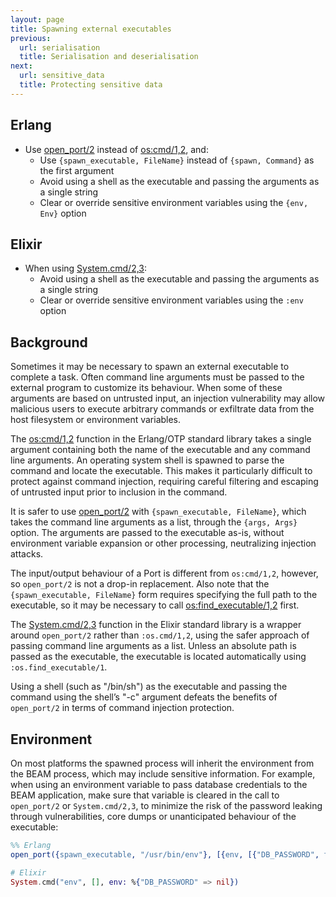 ```yaml
---
layout: page
title: Spawning external executables
previous:
  url: serialisation
  title: Serialisation and deserialisation
next:
  url: sensitive_data
  title: Protecting sensitive data
---
```


## Erlang

* Use [open_port/2](https://erlang.org/doc/man/erlang.html#open_port-2) instead of [os:cmd/1,2](https://erlang.org/doc/man/os.html#cmd-2), and:
  * Use `{spawn_executable, FileName}` instead of `{spawn, Command}` as the first argument
  * Avoid using a shell as the executable and passing the arguments as a single string
  * Clear or override sensitive environment variables using the `{env, Env}` option

## Elixir

* When using [System.cmd/2,3](https://hexdocs.pm/elixir/System.html#cmd/3):
  * Avoid using a shell as the executable and passing the arguments as a single string
  * Clear or override sensitive environment variables using the `:env` option

## Background

Sometimes it may be necessary to spawn an external executable to complete a task. Often command line arguments must be passed to the external program to customize its behaviour. When some of these arguments are based on untrusted input, an injection vulnerability may allow malicious users to execute arbitrary commands or exfiltrate data from the host filesystem or environment variables.

The [os:cmd/1,2](https://erlang.org/doc/man/os.html#cmd-2) function in the Erlang/OTP standard library takes a single argument containing both the name of the executable and any command line arguments. An operating system shell is spawned to parse the command and locate the executable. This makes it particularly difficult to protect against command injection, requiring careful filtering and escaping of untrusted input prior to inclusion in the command.

It is safer to use [open_port/2](https://erlang.org/doc/man/erlang.html#open_port-2) with `{spawn_executable, FileName}`, which takes the command line arguments as a list, through the `{args, Args}` option. The arguments are passed to the executable as-is, without environment variable expansion or other processing, neutralizing injection attacks.

The input/output behaviour of a Port is different from `os:cmd/1,2`, however, so `open_port/2` is not a drop-in replacement. Also note that the `{spawn_executable, FileName}` form requires specifying the full path to the executable, so it may be necessary to call [os:find_executable/1,2](https://erlang.org/doc/man/os.html#find_executable-2) first.

The [System.cmd/2,3](https://hexdocs.pm/elixir/System.html#cmd/3) function in the Elixir standard library is a wrapper around `open_port/2` rather than `:os.cmd/1,2`, using the safer approach of passing command line arguments as a list. Unless an absolute path is passed as the executable, the executable is located automatically using `:os.find_executable/1`.

Using a shell (such as "/bin/sh") as the executable and passing the command using the shell’s "-c" argument defeats the benefits of `open_port/2` in terms of command injection protection.

## Environment

On most platforms the spawned process will inherit the environment from the BEAM process, which may include sensitive information. For example, when using an environment variable to pass database credentials to the BEAM application, make sure that variable is cleared in the call to `open_port/2` or `System.cmd/2,3`, to minimize the risk of the password leaking through vulnerabilities, core dumps or unanticipated behaviour of the executable:

```erlang
%% Erlang
open_port({spawn_executable, "/usr/bin/env"}, [{env, [{"DB_PASSWORD", false}]}])
```

```elixir
# Elixir
System.cmd("env", [], env: %{"DB_PASSWORD" => nil})
```
